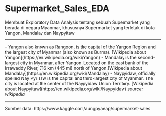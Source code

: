 # Supermarket_Sales_EDA

Membuat Exploratory Data Analysis tentang sebuah Supermarket yang berada di negara Myanmar, khususnya Supermarket yang terletak di kota Yangon, Mandalay dan Naypyitaw
<hr>
- Yangon also known as Rangoon, is the capital of the Yangon Region and the largest city of Myanmar (also known as Burma). [Wikipedia about Yangon](https://en.wikipedia.org/wiki/Yangon)
- Mandalay is the second-largest city in Myanmar, after Yangon. Located on the east bank of the Irrawaddy River, 716 km (445 mi) north of Yangon.[Wikipedia about Mandalay](https://en.wikipedia.org/wiki/Mandalay)
- Naypyidaw, officially spelled Nay Pyi Taw is the capital and third-largest city of Myanmar. The city is located at the center of the Naypyidaw Union Territory. [Wikipedia about Naypyitaw](https://en.wikipedia.org/wiki/Naypyidaw)
<i>source: wikipedia</i>
<hr>
Sumber data: https://www.kaggle.com/aungpyaeap/supermarket-sales
